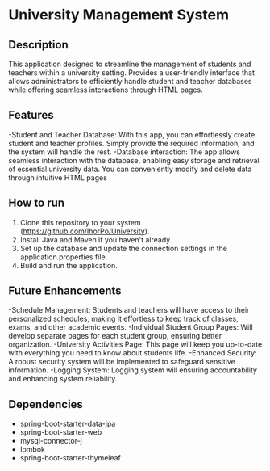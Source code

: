 # University Management System
## Description
This application designed to streamline the management of students and teachers within a university setting.
Provides a user-friendly interface that allows administrators to efficiently handle student and teacher databases while offering seamless interactions through HTML pages.
## Features
-Student and Teacher Database: With this app, you can effortlessly create student and teacher profiles. Simply provide the required information, and the system will handle the rest.
-Database interaction: The app allows seamless interaction with the database, enabling easy storage and retrieval of essential university data. You can conveniently modify and delete data through intuitive HTML pages
## How to run
1. Clone this repository to your system (https://github.com/IhorPo/University).
2. Install Java and Maven if you haven't already.
3. Set up the database and update the connection settings in the application.properties file.
4. Build and run the application.
## Future Enhancements
-Schedule Management: Students and teachers will have access to their personalized schedules, making it effortless to keep track of classes, exams, and other academic events.
-Individual Student Group Pages: Will develop separate pages for each student group, ensuring better organization.
-University Activities Page: This page will keep you up-to-date with everything you need to know about students life.
-Enhanced Security: A robust security system will be implemented to safeguard sensitive information.
-Logging System: Logging system will ensuring accountability and enhancing system reliability.
## Dependencies
- spring-boot-starter-data-jpa
- spring-boot-starter-web
- mysql-connector-j
- lombok
- spring-boot-starter-thymeleaf
